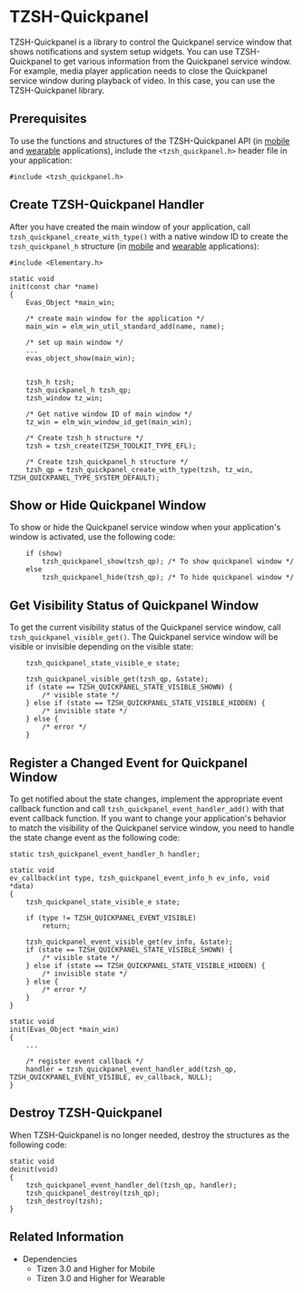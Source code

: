 # TZSH-Quickpanel

TZSH-Quickpanel is a library to control the Quickpanel service window that shows notifications and system setup widgets. You can use TZSH-Quickpanel to get various information from the Quickpanel service window.
For example, media player application needs to close the Quickpanel service window during playback of video. In this case, you can use the TZSH-Quickpanel library.

## Prerequisites

To use the functions and structures of the TZSH-Quickpanel API (in [mobile](../../../api/mobile/latest/group__TIZEN__WS__SHELL__QUICKPANEL__MODULE.html) and [wearable](../../../api/wearable/latest/group__TIZEN__WS__SHELL__QUICKPANEL__MODULE.html) applications), include the `<tzsh_quickpanel.h>` header file in your application:

```
#include <tzsh_quickpanel.h>
```

## Create TZSH-Quickpanel Handler
After you have created the main window of your application, call `tzsh_quickpanel_create_with_type()` with a native window ID to create the `tzsh_quickpanel_h` structure (in [mobile](../../../api/mobile/latest/group__TIZEN__WS__SHELL__QUICKPANEL__MODULE.html#gaaa00e8e25b43c9538ca188bc43bdb3ac) and [wearable](../../../api/wearable/latest/group__TIZEN__WS__SHELL__QUICKPANEL__MODULE.html#gaaa00e8e25b43c9538ca188bc43bdb3ac) applications):

```
#include <Elementary.h>

static void
init(const char *name)
{
    Evas_Object *main_win;

    /* create main window for the application */
    main_win = elm_win_util_standard_add(name, name);

    /* set up main window */
    ...
    evas_object_show(main_win);


    tzsh_h tzsh;
    tzsh_quickpanel_h tzsh_qp;
    tzsh_window tz_win;

    /* Get native window ID of main window */
    tz_win = elm_win_window_id_get(main_win);

    /* Create tzsh_h structure */
    tzsh = tzsh_create(TZSH_TOOLKIT_TYPE_EFL);

    /* Create tzsh_quickpanel_h structure */
    tzsh_qp = tzsh_quickpanel_create_with_type(tzsh, tz_win, TZSH_QUICKPANEL_TYPE_SYSTEM_DEFAULT);
```

## Show or Hide Quickpanel Window

To show or hide the Quickpanel service window when your application's window is activated, use the following code:

```
    if (show)
        tzsh_quickpanel_show(tzsh_qp); /* To show quickpanel window */
    else
        tzsh_quickpanel_hide(tzsh_qp); /* To hide quickpanel window */
```

## Get Visibility Status of Quickpanel Window
To get the current visibility status of the Quickpanel service window, call `tzsh_quickpanel_visible_get()`. The Quickpanel service window will be visible or invisible depending on the visible state:

```
    tzsh_quickpanel_state_visible_e state;

    tzsh_quickpanel_visible_get(tzsh_qp, &state);
    if (state == TZSH_QUICKPANEL_STATE_VISIBLE_SHOWN) {
        /* visible state */
    } else if (state == TZSH_QUICKPANEL_STATE_VISIBLE_HIDDEN) {
        /* invisible state */
    } else {
        /* error */
    }

```

## Register a Changed Event for Quickpanel Window
To get notified about the state changes, implement the appropriate event callback function and call `tzsh_quickpanel_event_handler_add()` with that event callback function. If you want to change your application's behavior to match the visibility of the Quickpanel service window, you need to handle the state change event as the following code:

```
static tzsh_quickpanel_event_handler_h handler;

static void
ev_callback(int type, tzsh_quickpanel_event_info_h ev_info, void *data)
{
    tzsh_quickpanel_state_visible_e state;

    if (type != TZSH_QUICKPANEL_EVENT_VISIBLE)
        return;

    tzsh_quickpanel_event_visible_get(ev_info, &state);
    if (state == TZSH_QUICKPANEL_STATE_VISIBLE_SHOWN) {
        /* visible state */
    } else if (state == TZSH_QUICKPANEL_STATE_VISIBLE_HIDDEN) {
        /* invisible state */
    } else {
        /* error */
    }
}

static void
init(Evas_Object *main_win)
{
    ...

    /* register event callback */
    handler = tzsh_quickpanel_event_handler_add(tzsh_qp, TZSH_QUICKPANEL_EVENT_VISIBLE, ev_callback, NULL);
}
```

## Destroy TZSH-Quickpanel
When TZSH-Quickpanel is no longer needed, destroy the structures as the following code:

```
static void
deinit(void)
{
    tzsh_quickpanel_event_handler_del(tzsh_qp, handler);
    tzsh_quickpanel_destroy(tzsh_qp);
    tzsh_destroy(tzsh);
}
```

## Related Information
- Dependencies
  - Tizen 3.0 and Higher for Mobile
  - Tizen 3.0 and Higher for Wearable

